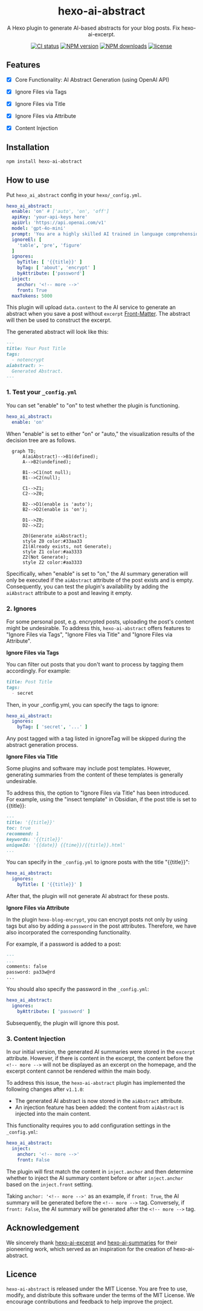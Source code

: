 <div align="center">
<a name="readme-top"></a>

<h1> hexo-ai-abstract </h1>

A Hexo plugin to generate AI-based abstracts for your blog posts. Fix hexo-ai-excerpt.

[![CI status][github-action-image]](https://github.com/jankiny/hexo-ai-abstract/actions/workflows/npm-publish.yml)
[![NPM version][npm-image]](https://npmjs.org/package/hexo-ai-abstract)
[![NPM downloads][download-image]](https://npmjs.org/package/hexo-ai-abstract)
[![license](https://img.shields.io/badge/License-MIT-green)](LICENSE)
</div>

[github-action-image]: https://github.com/jankiny/hexo-ai-abstract/actions/workflows/npm-publish.yml/badge.svg
[npm-image]: https://img.shields.io/npm/v/hexo-ai-abstract.svg?style=flat-square
[download-image]: https://img.shields.io/npm/dm/hexo-ai-abstract.svg?style=flat-square

## Features

 - [x] Core Functionality: AI Abstract Generation (using OpenAI API)
 - [x] Ignore Files via Tags
 - [x] Ignore Files via Title
 - [x] Ignore Files via Attribute
 - [x] Content Injection


## Installation

```bash
npm install hexo-ai-abstract
```

## How to use

Put `hexo_ai_abstract` config in your `hexo/_config.yml`.
```yaml
hexo_ai_abstract:
  enable: 'on' # ['auto', 'on', 'off']
  apiKey: 'your-api-keys here'
  apiUrl: 'https://api.openai.com/v1'
  model: 'gpt-4o-mini'
  prompt: 'You are a highly skilled AI trained in language comprehension and summarization. I would like you to read the text delimited by triple quotes and summarize it into a concise abstract paragraph. Aim to retain the most important points, providing a coherent and readable summary that could help a person understand the main points of the discussion without needing to read the entire text. Please avoid unnecessary details or tangential points. Only give me the output and nothing else. Do not wrap responses in quotes. Respond in the Chinese language.'
  ignoreEl: [
    'table', 'pre', 'figure'
  ]
  ignores:
    byTitle: [ '{{title}}' ]
    byTag: [ 'about', 'encrypt' ]
    byAttribute: ['password']
  inject: 
    anchor: '<!-- more -->'
    front: True 
  maxTokens: 5000
```

This plugin will upload `data.content` to the AI service to generate an abstract when you save a post without `excerpt` [Front-Matter](https://hexo.io/zh-cn/docs/front-matter).
The abstract will then be used to construct the excerpt.

The generated abstract will look like this:
```markdown
---
title: Your Post Title
tags:
  - notencrypt
aiabstract: >-
  Generated Abstract.
---
```

### 1. Test your `_config.yml`

You can set "enable" to "on" to test whether the plugin is functioning.
```yaml
hexo_ai_abstract:
  enable: 'on'
```

When "enable" is set to either "on" or "auto," the visualization results of the decision tree are as follows.

```mermaid
  graph TD;
      A(aiAbstract)-->B1(defined);
      A-->B2(undefined);
      
      B1-->C1(not null);
      B1-->C2(null);

      C1-->Z1;
      C2-->Z0;

      B2-->D1(enable is 'auto');
      B2-->D2(enable is 'on');

      D1-->Z0;
      D2-->Z2;

      Z0(Generate aiAbstract);
      style Z0 color:#33aa33
      Z1(Already exists, not Generate);
      style Z1 color:#aa3333
      Z2(Not Generate);
      style Z2 color:#aa3333

```

Specifically, when "enable" is set to "on," the AI summary generation will only be executed if the `aiAbstract` attribute of the post exists and is empty. 
Consequently, you can test the plugin's availability by adding the `aiAbstract` attribute to a post and leaving it empty.

### 2. Ignores

For some personal post, e.g. encrypted posts, uploading the post's content might be undesirable. 
To address this, `hexo-ai-abstract` offers features to "Ignore Files via Tags", "Ignore Files via Title" and "Ignore Files via Attribute".

**Ignore Files via Tags**

You can filter out posts that you don't want to process by tagging them accordingly. 
For example:
```markdown
title: Post Title
tags:
  - secret
```
Then, in your _config.yml, you can specify the tags to ignore:
```yaml
hexo_ai_abstract:
  ignores:
    byTag: [ 'secret', '...' ]
```
Any post tagged with a tag listed in ignoreTag will be skipped during the abstract generation process.

**Ignore Files via Title**

Some plugins and software may include post templates.
However, generating summaries from the content of these templates is generally undesirable.

To address this, the option to "Ignore Files via Title" has been introduced.
For example, using the "insect template" in Obsidian, if the post title is set to {{title}}:
```markdown
---
title: '{{title}}'
toc: true
recommend: 1
keywords: '{{title}}'
uniqueId: '{{date}} {{time}}/{{title}}.html'
...
```
You can specify in the `_config.yml` to ignore posts with the title "{{title}}":
```yaml
hexo_ai_abstract:
  ignores:
    byTitle: [ '{{title}}' ]
```
After that, the plugin will not generate AI abstract for these posts.

**Ignore Files via Attribute**

In the plugin `hexo-blog-encrypt`, you can encrypt posts not only by using tags but also by adding a `password` in the post attributes. 
Therefore, we have also incorporated the corresponding functionality.

For example, if a password is added to a post:
```markdown
---
...
comments: false
password: pa33w@rd
...
```
You should also specify the password in the `_config.yml`:
```yaml
hexo_ai_abstract:
  ignores:
    byAttribute: [ 'password' ]
```
Subsequently, the plugin will ignore this post.

### 3. Content Injection

In our initial version, the generated AI summaries were stored in the `excerpt` attribute. 
However, if there is content in the excerpt, the content before the `<!-- more -->` will not be displayed as an excerpt on the homepage, and the excerpt content cannot be rendered within the main body.

To address this issue, the `hexo-ai-abstract` plugin has implemented the following changes after `v1.1.0`:
 - The generated AI abstract is now stored in the `aiAbstract` attribute.
 - An injection feature has been added: the content from `aiAbstract` is injected into the main content.

This functionality requires you to add configuration settings in the `_config.yml`:
```yaml
hexo_ai_abstract:
  inject:
    anchor: '<!-- more -->'
    front: False
```

The plugin will first match the content in `inject.anchor` 
and then determine whether to inject the AI summary content before or after `inject.anchor` 
based on the `inject.front` setting.

Taking `anchor: '<!-- more -->'` as an example, 
if `front: True`, the AI summary will be generated before the `<!-- more -->` tag. 
Conversely, if `front: False`, the AI summary will be generated after the `<!-- more -->` tag.

## Acknowledgement

We sincerely thank [hexo-ai-excerpt](https://github.com/rootlexme/hexo-ai-excerpt) and [hexo-ai-summaries](https://github.com/tardis-ksh/hexo-ai-summaries) for their pioneering work, which served as an inspiration for the creation of hexo-ai-abstract.

## Licence

`hexo-ai-abstract` is released under the MIT License. 
You are free to use, modify, and distribute this software under the terms of the MIT License. 
We encourage contributions and feedback to help improve the project.

